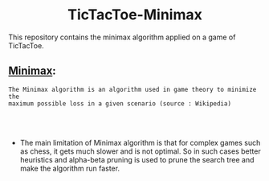 # <center>TicTacToe-Minimax</center>

This repository contains the minimax algorithm applied on a game of TicTacToe. 
## [Minimax](https://en.wikipedia.org/wiki/Minimax):

    The Minimax algorithm is an algorithm used in game theory to minimize the
    maximum possible loss in a given scenario (source : Wikipedia)
<br/><br/>
* The main limitation of Minimax algorithm is that for complex games such as chess,
it gets much slower and is not optimal. So in such cases better heuristics and alpha-beta pruning is used to prune the search tree and make the algorithm run faster.